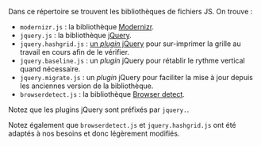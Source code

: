 Dans ce répertoire se trouvent les bibliothèques de fichiers JS. On trouve :

 - `modernizr.js`       : la bibliothèque [Modernizr](http://modernizr.com/).
 - `jquery.js`          : la bibliothèque [jQuery](http://jquery.com/).
 - `jquery.hashgrid.js` : [un _plugin_ jQuery](http://hashgrid.com/) pour sur-imprimer la grille au travail en cours afin de le vérifier.
 - `jquery.baseline.js` :  un _plugin_ jQuery pour rétablir le rythme vertical quand nécessaire.
 - `jquery.migrate.js`  :  un _plugin_ jQuery pour faciliter la mise à jour depuis les anciennes version de la bibliothèque.
 - `browserdetect.js`   : la bibliothèque [Browser detect](http://www.quirksmode.org/js/detect.html).

Notez que les plugins jQuery sont préfixés par `jquery.`.

Notez également que `browserdetect.js` et `jquery.hashgrid.js` ont été adaptés à nos besoins et donc légèrement modifiés.